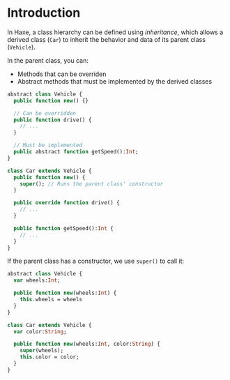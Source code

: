 # Introduction

In Haxe, a class hierarchy can be defined using _inheritance_, which allows a derived class (`Car`) to inherit the behavior and data of its parent class (`Vehicle`).

In the parent class, you can:

- Methods that can be overriden
- Abstract methods that must be implemented by the derived classes

```haxe
abstract class Vehicle {
  public function new() {}

  // Can be overridden
  public function drive() {
    // ...
  }

  // Must be implemented
  public abstract function getSpeed():Int;
}

class Car extends Vehicle {
  public function new() {
    super(); // Runs the parent class' constructor
  }

  public override function drive() {
    // ...
  }

  public function getSpeed():Int {
    // ...
  }
}
```

If the parent class has a constructor, we use `super()` to call it:

```haxe
abstract class Vehicle {
  var wheels:Int;

  public function new(wheels:Int) {
    this.wheels = wheels
  }
}

class Car extends Vehicle {
  var color:String;

  public function new(wheels:Int, color:String) {
    super(wheels);
    this.color = color;
  }
}

```
